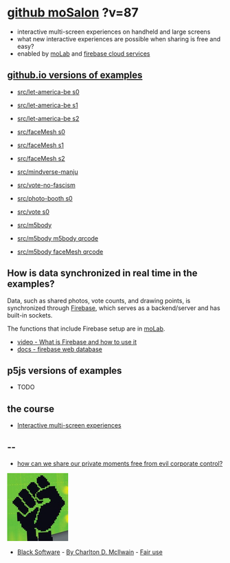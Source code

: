 # [github moSalon](https://github.com/molab-itp/moSalon) ?v=87

- interactive multi-screen experiences on handheld and large screens
- what new interactive experiences are possible when sharing is free and easy?
- enabled by [moLab](https://github.com/molab-itp/moLib) and [firebase cloud services](https://firebase.google.com)

## [github.io versions of examples](https://molab-itp.github.io/moSalon?v=87)

- [src/let-america-be s0](src/let-america-be/qrcode?v=87&group=s0)
- [src/let-america-be s1](src/let-america-be/qrcode?v=87&group=s1)
- [src/let-america-be s2](src/let-america-be/qrcode?v=87&group=s2)

- [src/faceMesh s0](src/faceMesh/qrcode?v=87)
- [src/faceMesh s1](src/faceMesh/qrcode?v=87&group=s1)
- [src/faceMesh s2](src/faceMesh/qrcode?v=87&group=s2)

- [src/mindverse-manju](src/mindverse-manju)
- [src/vote-no-fascism](src/vote-no-fascism/?v=87)

- [src/photo-booth s0](src/photo-booth/?v=87)
- [src/vote s0](src/vote/?v=87)

- [src/m5body](src/m5body/?v=87)
- [src/m5body m5body qrcode](src/m5body/qrcode-m5body/?v=87&app=mo-m5body&group=m5body)
- [src/m5body faceMesh qrcode](src/m5body/qrcode-facemesh/?v=87&app=mo-m5body&group=m5body)

## How is data synchronized in real time in the examples?

Data, such as shared photos, vote counts, and drawing points, is synchronized through [Firebase](https://firebase.google.com), which serves as a backend/server and has built-in sockets.

The functions that include Firebase setup are in [moLab](https://github.com/molab-itp/moLib).

- [video - What is Firebase and how to use it](https://www.youtube.com/watch?v=p9pgI3Mg-So&list=PLl-K7zZEsYLnfwBe4WgEw9ao0J0N1LYDR&index=8)
- [docs - firebase web database](https://firebase.google.com/docs/database/web/start?hl=en&authuser=0)

## p5js versions of examples

- TODO

## the course

- [Interactive multi-screen experiences](https://github.com/p5videoKit/IM-Screens-2024-03-ima)

## --

- [how can we share our private moments free from evil corporate control?](https://github.com/jht1493/jht-site?tab=readme-ov-file#why)

[![Black_Software](png/power-fist-142x158.png)](https://en.wikipedia.org/wiki/Black_Software)

- [Black Software](https://en.wikipedia.org/wiki/Black_Software) - [By Charlton D. McIlwain](https://global.oup.com/academic/product/black-software-9780190863845) - [Fair use](https://en.wikipedia.org/w/index.php?curid=67093597)
